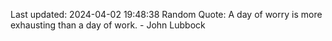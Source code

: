 Last updated: 2024-04-02 19:48:38
Random Quote: A day of worry is more exhausting than a day of work. - John Lubbock